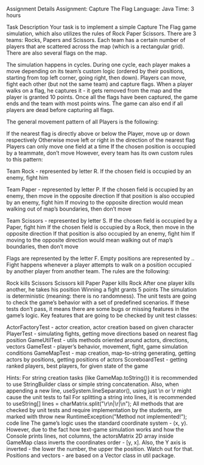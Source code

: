 Assignment Details
Assignment: Capture The Flag
Language: Java
Time: 3 hours

Task Description
Your task is to implement a simple Capture The Flag game simulation, which also utilizes the rules of Rock Paper Scissors. There are 3 teams: Rocks, Papers and Scissors. 
Each team has a certain number of players that are scattered across the map (which is a rectangular grid). There are also several flags on the map.

The simulation happens in cycles. During one cycle, each player makes a move depending on its team’s custom logic (ordered by their positions, starting from top left corner, going right, then down). 
Players can move, fight each other (but not the same team) and capture flags. When a player walks on a flag, he captures it - it gets removed from the map and the player is granted 10 points. 
Once all the flags have been captured, the game ends and the team with most points wins. The game can also end if all players are dead before capturing all flags.

The general movement pattern of all Players is the following:

If the nearest flag is directly above or below the Player, move up or down respectively
Otherwise move left or right in the direction of the nearest flag
Players can only move one field at a time
If the chosen position is occupied by a teammate, don’t move
However, every team has its own custom rules to this pattern:

Team Rock - represented by letter R.
If the chosen field is occupied by an enemy, fight him

Team Paper - represented by letter P.
If the chosen field is occupied by an enemy, then move in the opposite direction
If that position is also occupied by an enemy, fight him
If moving to the opposite direction would mean walking out of map’s boundaries, then don’t move

Team Scissors - represented by letter S.
If the chosen field is occupied by a Paper, fight him
If the chosen field is occupied by a Rock, then move in the opposite direction
If that position is also occupied by an enemy, fight him
If moving to the opposite direction would mean walking out of map’s boundaries, then don’t move

Flags are represented by the letter F. Empty positions are represented by ..
Fight happens whenever a player attempts to walk on a position occupied by another player from another team. The rules are the following:

Rock kills Scissors
Scissors kill Paper
Paper kills Rock
After one player kills another, he takes his position
Winning a fight grants 5 points
The simulation is deterministic (meaning: there is no randomness).
The unit tests are going to check the game’s behavior with a set of predefined scenarios.
If these tests don’t pass, it means there are some bugs or missing features in the game’s logic.
Key features that are going to be checked by unit test classes:

ActorFactoryTest - actor creation, actor creation based on given character
PlayerTest - simulating fights, getting move directions based on nearest flag position
GameUtilTest - utils methods oriented around actors, directions, vectors
GameTest - player’s behavior, movement, fight, game simulation conditions
GameMapTest - map creation, map-to-string generating, getting actors by positions, getting positions of actors
ScoreboardTest - getting ranked players, best players, for given state of the game

Hints:
For string creation tasks (like GameMap.toString()) it is recommended to use StringBuilder class or simple string concatenation. 
Also, when appending a new line, useSystem.lineSeparator(), using just \n or \r might cause the unit tests to fail
For splitting a string into lines, it is recommended to useString[] lines = charMatrix.split("\r\n|\r|\n");
All methods that are checked by unit tests and require implementation by the students, are marked with throw new RuntimeException("Method not implemented!"); code line
The game’s logic uses the standard coordinate system - (x, y). However, due to the fact how text-game simulation works and how the Console prints lines, not columns, 
the actorsMatrix 2D array inside GameMap class inverts the coordinates order - [y, x]. Also, the Y axis is inverted - the lower the number, the upper the position. Watch out for that.
Positions and vectors - are based on a Vector class in util package.